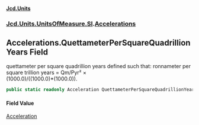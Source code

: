 #### [Jcd.Units](index.md 'index')
### [Jcd.Units.UnitsOfMeasure.SI](Jcd.Units.UnitsOfMeasure.SI.md 'Jcd.Units.UnitsOfMeasure.SI').[Accelerations](Accelerations.md 'Jcd.Units.UnitsOfMeasure.SI.Accelerations')

## Accelerations.QuettameterPerSquareQuadrillionYears Field

quettameter per square quadrillion years defined such that: ronnameter per square trillion years = Qm/Pyr² ×  
(1000.0)/((1000.0)*(1000.0)).

```csharp
public static readonly Acceleration QuettameterPerSquareQuadrillionYears;
```

#### Field Value
[Acceleration](Acceleration.md 'Jcd.Units.UnitTypes.Acceleration')